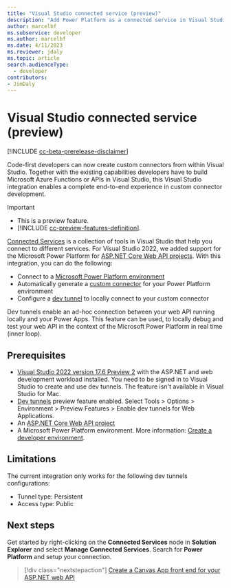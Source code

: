```yaml
---
title: "Visual Studio connected service (preview)"
description: "Add Power Platform as a connected service in Visual Studio to create a custom connector."
author: marcelbf
ms.subservice: developer
ms.author: marcelbf
ms.date: 4/11/2023
ms.reviewer: jdaly
ms.topic: article
search.audienceType: 
  - developer
contributors:
- JimDaly
---
```

# Visual Studio connected service (preview)

[!INCLUDE [cc-beta-prerelease-disclaimer](../includes/cc-beta-prerelease-disclaimer.md)]

Code-first developers can now create custom connectors from within Visual Studio. Together with the existing capabilities developers have to build Microsoft Azure Functions or APIs in Visual Studio, this Visual Studio integration enables a complete end-to-end experience in custom connector development.

> [!IMPORTANT]
> - This is a preview feature.
> - [!INCLUDE [cc-preview-features-definition](../includes/cc-preview-features-definition.md)].

[Connected Services](/visualstudio/azure/overview-connected-services) is a collection of tools in Visual Studio that help you connect to different services. For Visual Studio 2022, we added support for the Microsoft Power Platform for [ASP.NET Core Web API projects](/aspnet/core/tutorials/first-web-api?tabs=visual-studio). With this integration, you can do the following:

- Connect to a [Microsoft Power Platform environment](/power-platform/admin/create-environment)
- Automatically generate a [custom connector](/connectors/custom-connectors/) for your Power Platform environment
- Configure a [dev tunnel](/aspnet/core/test/dev-tunnels) to locally connect to your custom connector

Dev tunnels enable an ad-hoc connection between your web API running locally and your Power Apps. This feature can be used, to locally debug and test your web API in the context of the Microsoft Power Platform in real time (inner loop).

## Prerequisites

- [Visual Studio 2022 version 17.6 Preview 2](/visualstudio/releases/2022/release-notes-preview) with the ASP.NET and web development workload installed. You need to be signed in to Visual Studio to create and use dev tunnels. The feature isn't available in Visual Studio for Mac.
- [Dev tunnels](/aspnet/core/test/dev-tunnels) preview feature enabled. Select Tools > Options > Environment > Preview Features > Enable dev tunnels for Web Applications.
- An [ASP.NET Core Web API project](/aspnet/core/tutorials/first-web-api?tabs=visual-studio)
- A Microsoft Power Platform environment. More information: [Create a developer environment](create-developer-environment.md).

## Limitations

The current integration only works for the following dev tunnels configurations:

- Tunnel type: Persistent
- Access type: Public

## Next steps

Get started by right-clicking on the **Connected Services** node in **Solution Explorer** and select **Manage Connected Services**. Search for **Power Platform** and setup your connection.

> [!div class="nextstepaction"]
> [Create a Canvas App front end for your ASP.NET web API](visual-studio-create-canvas-app.md)<br/>

